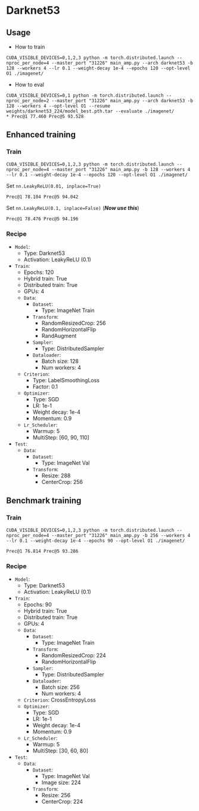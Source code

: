 
# Darknet53

## Usage

* How to train

```shell
CUDA_VISIBLE_DEVICES=0,1,2,3 python -m torch.distributed.launch --nproc_per_node=4 --master_port "31226" main_amp.py --arch darknet53 -b 128 --workers 4 --lr 0.1 --weight-decay 1e-4 --epochs 120 --opt-level O1 ./imagenet/
```

* How to eval

```shell
CUDA_VISIBLE_DEVICES=0,1 python -m torch.distributed.launch --nproc_per_node=2 --master_port "31226" main_amp.py --arch darknet53 -b 128 --workers 4 --opt-level O1 --resume weights/darknet53_224/model_best.pth.tar --evaluate ./imagenet/
* Prec@1 77.460 Prec@5 93.528
```

## Enhanced training

### Train

```shell
CUDA_VISIBLE_DEVICES=0,1,2,3 python -m torch.distributed.launch --nproc_per_node=4 --master_port "31226" main_amp.py -b 128 --workers 4 --lr 0.1 --weight-decay 1e-4 --epochs 120 --opt-level O1 ./imagenet/
```

Set `nn.LeakyReLU(0.01, inplace=True)`

```text
Prec@1 78.104 Prec@5 94.042
```

Set `nn.LeakyReLU(0.1, inplace=False)` (***Now use this***)

```text
Prec@1 78.476 Prec@5 94.196
```

### Recipe

* `Model`: 
  * Type: Darknet53
  * Activation: LeakyReLU (0.1)
* `Train`:
  * Epochs: 120
  * Hybrid train: True
  * Distributed train: True
  * GPUs: 4
  * `Data`:
    * `Dataset`: 
      * Type: ImageNet Train
    * `Transform`:
      * RandomResizedCrop: 256
      * RandomHorizontalFlip
      * RandAugment
    * `Sampler`:
      * Type: DistributedSampler
    * `Dataloader`:
      * Batch size: 128
      * Num workers: 4
  * `Criterion`: 
    * Type: LabelSmoothingLoss
    * Factor: 0.1
  * `Optimizer`: 
    * Type: SGD
    * LR: 1e-1
    * Weight decay: 1e-4
    * Momentum: 0.9
  * `Lr_Scheduler`:
    * Warmup: 5
    * MultiStep: [60, 90, 110]
* `Test`:
  * `Data`:
    * `Dataset`:
      * Type: ImageNet Val
    * `Transform`:
      * Resize: 288
      * CenterCrop: 256

## Benchmark training

### Train

```shell
CUDA_VISIBLE_DEVICES=0,1,2,3 python -m torch.distributed.launch --nproc_per_node=4 --master_port "31226" main_amp.py -b 256 --workers 4 --lr 0.1 --weight-decay 1e-4 --epochs 90 --opt-level O1 ./imagenet/
```

```text
Prec@1 76.814 Prec@5 93.286
```

### Recipe

* `Model`: 
  * Type: Darknet53
  * Activation: LeakyReLU (0.1)
* `Train`:
  * Epochs: 90
  * Hybrid train: True
  * Distributed train: True
  * GPUs: 4
  * `Data`:
    * `Dataset`: 
      * Type: ImageNet Train
    * `Transform`:
      * RandomResizedCrop: 224
      * RandomHorizontalFlip
    * `Sampler`:
      * Type: DistributedSampler
    * `Dataloader`:
      * Batch size: 256
      * Num workers: 4
  * `Criterion`: CrossEntropyLoss
  * `Optimizer`: 
    * Type: SGD
    * LR: 1e-1
    * Weight decay: 1e-4
    * Momentum: 0.9
  * `Lr_Scheduler`:
    * Warmup: 5
    * MultiStep: [30, 60, 80]
* `Test`:
  * `Data`:
    * `Dataset`:
      * Type: ImageNet Val
      * Image size: 224
    * `Transform`:
      * Resize: 256
      * CenterCrop: 224